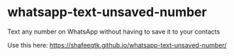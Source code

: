 # whatsapp-text-unsaved-number
Text any number on WhatsApp without having to save it to your contacts

Use this here:
https://shafeeqtk.github.io/whatsapp-text-unsaved-number/

